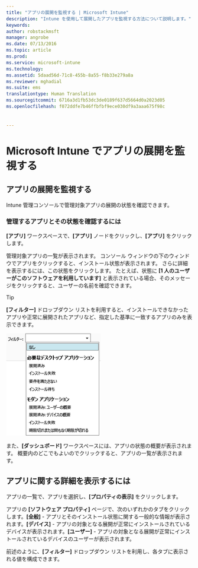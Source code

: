 ```yaml
---
title: "アプリの展開を監視する | Microsoft Intune"
description: "Intune を使用して展開したアプリを監視する方法について説明します。"
keywords: 
author: robstackmsft
manager: angrobe
ms.date: 07/13/2016
ms.topic: article
ms.prod: 
ms.service: microsoft-intune
ms.technology: 
ms.assetid: 5daad56d-71c8-455b-8a55-f8b33e279a8a
ms.reviewer: mghadial
ms.suite: ems
translationtype: Human Translation
ms.sourcegitcommit: 6716a3d1fb53dc3de0189f637d5664d0a2023d05
ms.openlocfilehash: f072ddfe7b46ffbfbf9ece030df9a3aaa675f98c


---
```



# Microsoft Intune でアプリの展開を監視する

## アプリの展開を監視する
Intune 管理コンソールで管理対象アプリの展開の状態を確認できます。

### 管理するアプリとその状態を確認するには
**[アプリ]** ワークスペースで、**[アプリ]** ノードをクリックし、**[アプリ]** をクリックします。

管理対象アプリの一覧が表示されます。 コンソール ウィンドウの下のウィンドウでアプリをクリックすると、インストール状態が表示されます。 さらに詳細を表示するには、この状態をクリックします。 たとえば、状態に **[1 人のユーザーがこのソフトウェアを利用しています]** と表示されている場合、そのメッセージをクリックすると、ユーザーの名前を確認できます。

> [!TIP]
> **[フィルター]** ドロップダウン リストを利用すると、インストールできなかったアプリや正常に展開されたアプリなど、指定した基準に一致するアプリのみを表示できます。
> 
> ![アプリ フィルターの例](./media/app-filters.png)

また、**[ダッシュボード]** ワークスペースには、アプリの状態の概要が表示されます。 概要内のどこでもよいのでクリックすると、アプリの一覧が表示されます。

## アプリに関する詳細を表示するには
アプリの一覧で、アプリを選択し、**[プロパティの表示]** をクリックします。

アプリの **[ソフトウェア プロパティ]** ページで、次のいずれかのタブをクリックします。**[全般]** - アプリとそのインストール状態に関する一般的な情報が表示されます。**[デバイス]** - アプリの対象となる展開が正常にインストールされているデバイスが表示されます。**[ユーザー]** - アプリの対象となる展開が正常にインストールされているデバイスのユーザーが表示されます。

前述のように、**[フィルター]** ドロップダウン リストを利用し、各タブに表示される値を構成できます。






<!--HONumber=Jul16_HO4-->


